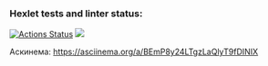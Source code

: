 ### Hexlet tests and linter status:
[![Actions Status](https://github.com/shkrobadasha/frontend-project-44/actions/workflows/hexlet-check.yml/badge.svg)](https://github.com/shkrobadasha/frontend-project-44/actions)
<a href="https://codeclimate.com/github/shkrobadasha/frontend-project-44/maintainability"><img src="https://api.codeclimate.com/v1/badges/e4b9f90ada9ebe05ad30/maintainability" /></a>

Аскинема: https://asciinema.org/a/BEmP8y24LTgzLaQlyT9fDINIX
